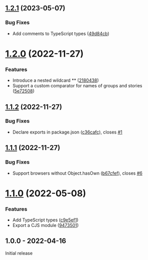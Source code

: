 ## [1.2.1](https://github.com/prantlf/storybook-multilevel-sort/compare/v1.2.0...v1.2.1) (2023-05-07)


### Bug Fixes

* Add comments to TypeScript types ([49d84cb](https://github.com/prantlf/storybook-multilevel-sort/commit/49d84cb296c4c3d2f29c7411add5b7ba882c691f))

# [1.2.0](https://github.com/prantlf/storybook-multilevel-sort/compare/v1.1.2...v1.2.0) (2022-11-27)


### Features

* Introduce a nested wildcard ** ([2180438](https://github.com/prantlf/storybook-multilevel-sort/commit/2180438278aa8844b6b3578e36fa82edf5db96fe))
* Support a custom comparator for names of groups and stories ([5e72508](https://github.com/prantlf/storybook-multilevel-sort/commit/5e725088a4d42e4cf2f96131a0b09d31da23447a))

## [1.1.2](https://github.com/prantlf/storybook-multilevel-sort/compare/v1.1.1...v1.1.2) (2022-11-27)


### Bug Fixes

* Declare exports in package.json ([c36cafc](https://github.com/prantlf/storybook-multilevel-sort/commit/c36cafce6a19dadab855428a03ed553901f26a52)), closes [#1](https://github.com/prantlf/storybook-multilevel-sort/issues/1)

## [1.1.1](https://github.com/prantlf/storybook-multilevel-sort/compare/v1.1.0...v1.1.1) (2022-11-27)


### Bug Fixes

* Support browsers without Object.hasOwn ([b67cfef](https://github.com/prantlf/storybook-multilevel-sort/commit/b67cfef9203890c63a9eff55779c93ecc50df43c)), closes [#6](https://github.com/prantlf/storybook-multilevel-sort/issues/6)

# [1.1.0](https://github.com/prantlf/storybook-multilevel-sort/compare/v1.0.0...v1.1.0) (2022-05-08)


### Features

* Add TypeScript types ([c9e5ef1](https://github.com/prantlf/storybook-multilevel-sort/commit/c9e5ef1b808bbe52a2226e7a3f570009e3a3f494))
* Export a CJS module ([9473501](https://github.com/prantlf/storybook-multilevel-sort/commit/947350154905da26727fa515e2f963ab855ef777))

## 1.0.0 - 2022-04-16

Initial release
